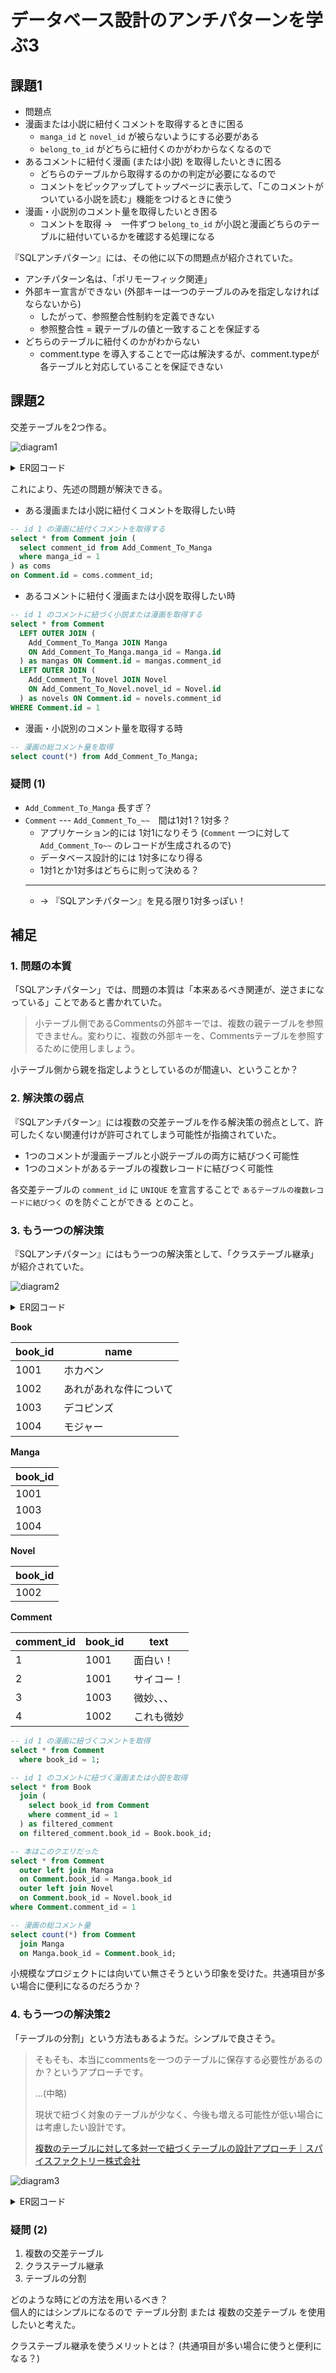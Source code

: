 # データベース設計のアンチパターンを学ぶ3

## 課題1

- 問題点
- 漫画または小説に紐付くコメントを取得するときに困る
  - `manga_id` と `novel_id` が被らないようにする必要がある
  - `belong_to_id` がどちらに紐付くのかがわからなくなるので
- あるコメントに紐付く漫画 (または小説) を取得したいときに困る
  - どちらのテーブルから取得するのかの判定が必要になるので
  - コメントをピックアップしてトップページに表示して、「このコメントがついている小説を読む」機能をつけるときに使う
- 漫画・小説別のコメント量を取得したいとき困る
  - コメントを取得 ->　一件ずつ `belong_to_id` が小説と漫画どちらのテーブルに紐付いているかを確認する処理になる

『SQLアンチパターン』には、その他に以下の問題点が紹介されていた。

- アンチパターン名は、「ポリモーフィック関連」
- 外部キー宣言ができない (外部キーは一つのテーブルのみを指定しなければならないから)
  - したがって、参照整合性制約を定義できない
  - 参照整合性 = 親テーブルの値と一致することを保証する
- どちらのテーブルに紐付くのかがわからない
  - comment.type を導入することで一応は解決するが、comment.typeが各テーブルと対応していることを保証できない

## 課題2

交差テーブルを2つ作る。

![diagram1](./assets/diagram3.png)

<details><summary>ER図コード</summary>

```plantuml
@startuml

Entity Manga {
  + id: varchar [pk]
  --
  name: varchar
}

Entity Novel {
  + id: varchar [pk]
  --
  name: varchar
}

Entity Comment {
  + id: varchar [pk]
  --
  text: varchar
}

Entity Add_Comment_To_Manga {
  + (manga_id, comment_id) [pk]
  --
  manga_id: varchar [fk]
  comment_id: varchar [fk]
}

Entity Add_Comment_To_Novel {
  + (novel_id, comment_id) [pk]
  --
  novel_id: varchar [fk]
  comment_id: varchar [fk]
}

Add_Comment_To_Manga }o--|| Manga
Comment ||--o{ Add_Comment_To_Manga

Comment ||--o{ Add_Comment_To_Novel
Add_Comment_To_Novel }o--|| Novel

@enduml
```
</details>

これにより、先述の問題が解決できる。

- ある漫画または小説に紐付くコメントを取得したい時

```sql
-- id 1 の漫画に紐付くコメントを取得する
select * from Comment join (
  select comment_id from Add_Comment_To_Manga
  where manga_id = 1
) as coms
on Comment.id = coms.comment_id;
```

- あるコメントに紐付く漫画または小説を取得したい時

```sql
-- id 1 のコメントに紐づく小説または漫画を取得する
select * from Comment
  LEFT OUTER JOIN (
    Add_Comment_To_Manga JOIN Manga
    ON Add_Comment_To_Manga.manga_id = Manga.id
  ) as mangas ON Comment.id = mangas.comment_id
  LEFT OUTER JOIN (
    Add_Comment_To_Novel JOIN Novel
    ON Add_Comment_To_Novel.novel_id = Novel.id
  ) as novels ON Comment.id = novels.comment_id
WHERE Comment.id = 1
```

- 漫画・小説別のコメント量を取得する時

```sql
-- 漫画の総コメント量を取得
select count(*) from Add_Comment_To_Manga;
```

### 疑問 (1)

- `Add_Comment_To_Manga` 長すぎ？
- `Comment` --- `Add_Comment_To_~~`　間は1対1？1対多？
  - アプリケーション的には 1対1になりそう (`Comment` 一つに対して `Add_Comment_To~~` のレコードが生成されるので)
  - データベース設計的には 1対多になり得る
  - 1対1とか1対多はどちらに則って決める？
  - ---
  - → 『SQLアンチパターン』を見る限り1対多っぽい！

## 補足

### 1. 問題の本質

「SQLアンチパターン」では、問題の本質は「本来あるべき関連が、逆さまになっている」ことであると書かれていた。

> 小テーブル側であるCommentsの外部キーでは、複数の親テーブルを参照できません。変わりに、複数の外部キーを、Commentsテーブルを参照するために使用しましょう。

小テーブル側から親を指定しようとしているのが間違い、ということか？

### 2. 解決策の弱点

『SQLアンチパターン』には複数の交差テーブルを作る解決策の弱点として、許可したくない関連付けが許可されてしまう可能性が指摘されていた。

- 1つのコメントが漫画テーブルと小説テーブルの両方に結びつく可能性
- 1つのコメントがあるテーブルの複数レコードに結びつく可能性

各交差テーブルの `comment_id` に `UNIQUE` を宣言することで `あるテーブルの複数レコードに結びつく` のを防ぐことができる とのこと。

### 3. もう一つの解決策

『SQLアンチパターン』にはもう一つの解決策として、「クラステーブル継承」が紹介されていた。

![diagram2](assets/diagram3-1.png)

<details><summary>ER図コード</summary>

```plantuml
@startuml

Entity Book {
  + book_id: varchar [pk]
  --
  name: varchar
}

Entity Manga {
  + book_id varchar [pk, fk]
}

Entity Comment {
  + comment_id: varchar [pk]
  --
  book_id: varchar [fk]
  text: varchar
}

Entity Novel {
  + book_id varchar [pk, fk]
}

Book ||--o| Manga
Book ||--o| Novel
Book ||---o{ Comment

@enduml
```
</details>

**Book**

| book_id | name |
| --- | --- |
| 1001 | ホカベン |
| 1002 | あれがあれな件について |
| 1003 | デコピンズ |
| 1004 | モジャー |

**Manga**

| book_id |
| --- |
| 1001 |
| 1003 |
| 1004 |

**Novel**

| book_id |
| --- |
| 1002 |

**Comment**

| comment_id | book_id | text |
| --- | --- | --- |
| 1 | 1001 | 面白い！ |
| 2 | 1001 | サイコー！ |
| 3 | 1003 | 微妙、、、 |
| 4 | 1002 | これも微妙 |

```sql
-- id 1 の漫画に紐づくコメントを取得
select * from Comment
  where book_id = 1;
```

```sql
-- id 1 のコメントに紐づく漫画または小説を取得
select * from Book
  join (
    select book_id from Comment
    where comment_id = 1
  ) as filtered_comment
  on filtered_comment.book_id = Book.book_id;

-- 本はこのクエリだった
select * from Comment
  outer left join Manga
  on Comment.book_id = Manga.book_id
  outer left join Novel
  on Comment.book_id = Novel.book_id
where Comment.comment_id = 1
```

```sql
-- 漫画の総コメント量
select count(*) from Comment
  join Manga
  on Manga.book_id = Comment.book_id;
```

小規模なプロジェクトには向いてい無さそうという印象を受けた。共通項目が多い場合に便利になるのだろうか？

### 4. もう一つの解決策2

「テーブルの分割」という方法もあるようだ。シンプルで良さそう。

> そもそも、本当にcommentsを一つのテーブルに保存する必要性があるのか？というアプローチです。
>
> ...(中略)
>
> 現状で紐づく対象のテーブルが少なく、今後も増える可能性が低い場合には考慮したい設計です。
>
> [複数のテーブルに対して多対一で紐づくテーブルの設計アプローチ｜スパイスファクトリー株式会社](https://spice-factory.co.jp/development/has-and-belongs-to-many-table/)

![diagram3](assets/diagram3-2.png)

<details><summary>ER図コード</summary>

```plantuml
@startuml

Entity Manga {
  + id: varchar [pk]
  --
  name: varchar
}

Entity Novel {
  + id: varchar [pk]
  --
  name: varchar
}

Entity Manga_Comment {
  + id: varchar [pk]
  --
  manga_id: varchar [fk]
  text: varchar
}

Entity Novel_Comment {
  + id: varchar [pk]
  --
  novel_id: varchar [fk]
  text: varchar
}

Manga ||--o{ Manga_Comment
Novel ||--o{ Novel_Comment

@enduml
```
</details>

### 疑問 (2)

1. 複数の交差テーブル
1. クラステーブル継承
1. テーブルの分割

どのような時にどの方法を用いるべき？  
個人的にはシンプルになるので テーブル分割 または 複数の交差テーブル を使用したいと考えた。

クラステーブル継承を使うメリットとは？ (共通項目が多い場合に使うと便利になる？)
